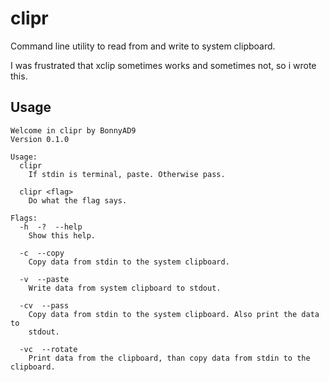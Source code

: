 # clipr
Command line utility to read from and write to system clipboard.

I was frustrated that xclip sometimes works and sometimes not, so i wrote this.

## Usage
```
Welcome in clipr by BonnyAD9
Version 0.1.0

Usage:
  clipr
    If stdin is terminal, paste. Otherwise pass.

  clipr <flag>
    Do what the flag says.

Flags:
  -h  -?  --help
    Show this help.

  -c  --copy
    Copy data from stdin to the system clipboard.

  -v  --paste
    Write data from system clipboard to stdout.

  -cv  --pass
    Copy data from stdin to the system clipboard. Also print the data to
    stdout.

  -vc  --rotate
    Print data from the clipboard, than copy data from stdin to the clipboard.
```
